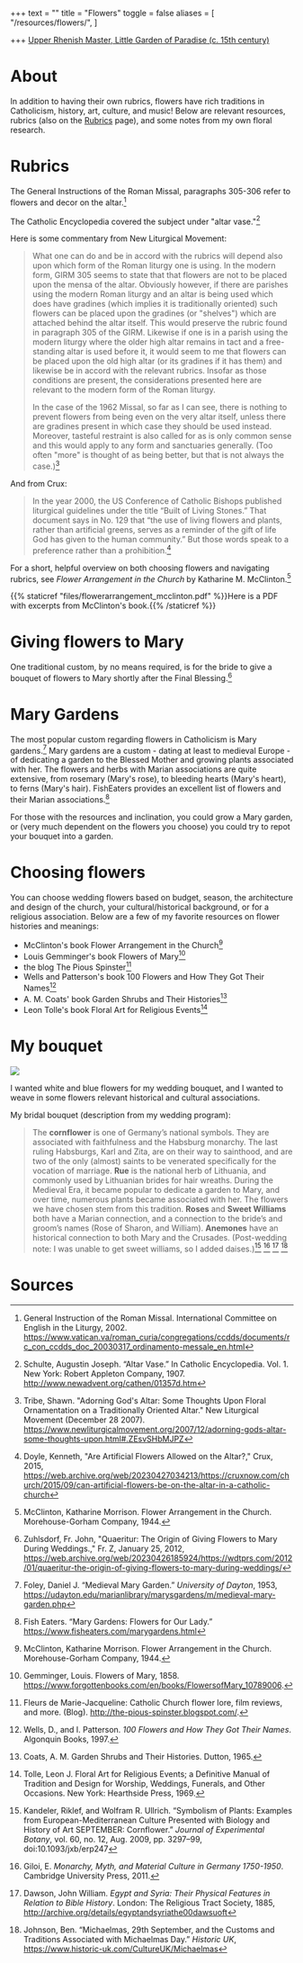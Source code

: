 +++
text = ""
title = "Flowers"
toggle = false
aliases = [
    "/resources/flowers/",
]

+++ 
[Upper Rhenish Master, Little Garden of Paradise (c. 15th century)](https://commons.wikimedia.org/wiki/File:1415_Das_Paradiesg%C3%A4rtlein_anagoria.JPG)

# About

In addition to having their own rubrics, flowers have rich traditions in Catholicism, history, art, culture, and music! Below are relevant resources, rubrics (also on the [Rubrics](/rubrics/) page), and some notes from my own floral research. 

# Rubrics 

The General Instructions of the Roman Missal, paragraphs 305-306 refer to flowers and decor on the altar.[^1]

The Catholic Encyclopedia covered the subject under "altar vase."[^2] 

Here is some commentary from New Liturgical Movement: 

> What one can do and be in accord with the rubrics will depend also upon which form of the Roman liturgy one is using. In the modern form, GIRM 305 seems to state that that flowers are not to be placed upon the mensa of the altar. Obviously however, if there are parishes using the modern Roman liturgy and an altar is being used which does have gradines (which implies it is traditionally oriented) such flowers can be placed upon the gradines (or "shelves") which are attached behind the altar itself. This would preserve the rubric found in paragraph 305 of the GIRM. Likewise if one is in a parish using the modern liturgy where the older high altar remains in tact and a free-standing altar is used before it, it would seem to me that flowers can be placed upon the old high altar (or its gradines if it has them) and likewise be in accord with the relevant rubrics. Insofar as those conditions are present, the considerations presented here are relevant to the modern form of the Roman liturgy. 
> 
> In the case of the 1962 Missal, so far as I can see, there is nothing to prevent flowers from being even on the very altar itself, unless there are gradines present in which case they should be used instead. Moreover, tasteful restraint is also called for as is only common sense and this would apply to any form and sanctuaries generally. (Too often "more" is thought of as being better, but that is not always the case.)[^3]

And from Crux: 

> In the year 2000, the US Conference of Catholic Bishops published liturgical guidelines under the title “Built of Living Stones.” That document says in No. 129 that “the use of living flowers and plants, rather than artificial greens, serves as a reminder of the gift of life God has given to the human community.” But those words speak to a preference rather than a prohibition.[^4]

For a short, helpful overview on both choosing flowers and navigating rubrics, see _Flower Arrangement in the Church_ by Katharine M. McClinton.[^5]

{{% staticref "files/flowerarrangement_mcclinton.pdf" %}}Here is a PDF with excerpts from McClinton's book.{{% /staticref %}}

# Giving flowers to Mary

One traditional custom, by no means required, is for the bride to give a bouquet of flowers to Mary shortly after the Final Blessing.[^6] 

# Mary Gardens

The most popular custom regarding flowers in Catholicism is Mary gardens.[^7] Mary gardens are a custom - dating at least to medieval Europe - of dedicating a garden to the Blessed Mother and growing plants associated with her. The flowers and herbs with Marian associations are quite extensive, from rosemary (Mary's rose), to bleeding hearts (Mary's heart), to ferns (Mary's hair). FishEaters provides an excellent list of flowers and their Marian associations.[^8] 

For those with the resources and inclination, you could grow a Mary garden, or (very much dependent on the flowers you choose) you could try to repot your bouquet into a garden.

# Choosing flowers

You can choose wedding flowers based on budget, season, the architecture and design of the church, your cultural/historical background, or for a religious association. Below are a few of my favorite resources on flower histories and meanings:

* McClinton's book Flower Arrangement in the Church[^5]
* Louis Gemminger's book Flowers of Mary[^9]
* the blog The Pious Spinster[^10]
* Wells and Patterson's book 100 Flowers and How They Got Their Names[^11]
* A. M. Coats' book Garden Shrubs and Their Histories[^12]
* Leon Tolle's book Floral Art for Religious Events[^13]

# My bouquet

![](/uploads/_MG_0325-min.JPG)

I wanted white and blue flowers for my wedding bouquet, and I wanted to weave in some flowers relevant historical and cultural associations. 

My bridal bouquet (description from my wedding program):

> The **cornflower** is one of Germany’s national symbols. They are associated with faithfulness and the Habsburg monarchy. The last ruling Habsburgs, Karl and Zita, are on their way to sainthood, and are two of the only (almost) saints to be venerated specifically for the vocation of marriage. **Rue** is the national herb of Lithuania, and commonly used by Lithuanian brides for hair wreaths. During the Medieval Era, it became popular to dedicate a garden to Mary, and over time, numerous plants became associated with her. The flowers we have chosen stem from this tradition. **Roses** and **Sweet Williams** both have a Marian connection, and a connection to the bride’s and groom’s names (Rose of Sharon, and William). **Anemones** have an historical connection to both Mary and the Crusades. (Post-wedding note: I was unable to get sweet williams, so I added daises.)[^14] [^15] [^16] [^17]

# Sources 

[^1]: General Instruction of the Roman Missal. International Committee on English in the Liturgy, 2002. https://www.vatican.va/roman_curia/congregations/ccdds/documents/rc_con_ccdds_doc_20030317_ordinamento-messale_en.html

[^2]: Schulte, Augustin Joseph. “Altar Vase.” In Catholic Encyclopedia. Vol. 1. New York: Robert Appleton Company, 1907. http://www.newadvent.org/cathen/01357d.htm

[^3]: Tribe, Shawn. "Adorning God's Altar: Some Thoughts Upon Floral Ornamentation on a Traditionally Oriented Altar." New Liturgical Movement  (December 28 2007). https://www.newliturgicalmovement.org/2007/12/adorning-gods-altar-some-thoughts-upon.html#.ZEsvSHbMJPZ 

[^4]: Doyle, Kenneth, "Are Artificial Flowers Allowed on the Altar?," Crux, 2015, https://web.archive.org/web/20230427034213/https://cruxnow.com/church/2015/09/can-artificial-flowers-be-on-the-altar-in-a-catholic-church

[^5]: McClinton, Katharine Morrison. Flower Arrangement in the Church. Morehouse-Gorham Company, 1944.

[^6]: Zuhlsdorf, Fr. John, "Quaeritur: The Origin of Giving Flowers to Mary During Weddings.," Fr. Z, January 25, 2012, https://web.archive.org/web/20230426185924/https://wdtprs.com/2012/01/quaeritur-the-origin-of-giving-flowers-to-mary-during-weddings/

[^7]: Foley, Daniel J. “Medieval Mary Garden.” _University of Dayton_, 1953, https://udayton.edu/marianlibrary/marysgardens/m/medieval-mary-garden.php

[^8]: Fish Eaters. “Mary Gardens: Flowers for Our Lady.” https://www.fisheaters.com/marygardens.html

[^9]: Gemminger, Louis. Flowers of Mary, 1858. https://www.forgottenbooks.com/en/books/FlowersofMary_10789006.

[^10]: Fleurs de Marie-Jacqueline: Catholic Church flower lore, film reviews, and more. (Blog).  http://the-pious-spinster.blogspot.com/.

[^11]: Wells, D., and I. Patterson. _100 Flowers and How They Got Their Names_. Algonquin Books, 1997.

[^12]: Coats, A. M. Garden Shrubs and Their Histories. Dutton, 1965.

[^13]: Tolle, Leon J. Floral Art for Religious Events; a Definitive Manual of Tradition and Design for Worship, Weddings, Funerals, and Other Occasions. New York: Hearthside Press, 1969.

[^14]: Kandeler, Riklef, and Wolfram R. Ullrich. “Symbolism of Plants: Examples from European-Mediterranean Culture Presented with Biology and History of Art SEPTEMBER: Cornflower.” _Journal of Experimental Botany_, vol. 60, no. 12, Aug. 2009, pp. 3297–99, doi:10.1093/jxb/erp247

[^15]: Giloi, E. _Monarchy, Myth, and Material Culture in Germany 1750-1950_. Cambridge University Press, 2011.

[^16]: Dawson, John William. _Egypt and Syria: Their Physical Features in Relation to Bible History_. London: The Religious Tract Society, 1885, http://archive.org/details/egyptandsyriathe00dawsuoft

[^17]: Johnson, Ben. “Michaelmas, 29th September, and the Customs and Traditions Associated with Michaelmas Day.” _Historic UK_, https://www.historic-uk.com/CultureUK/Michaelmas
